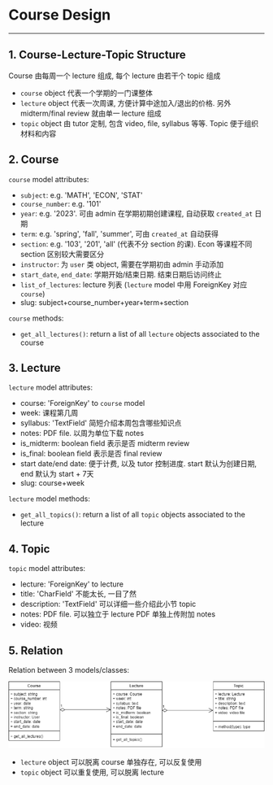 # Course Design

---

## 1. Course-Lecture-Topic Structure

Course 由每周一个 lecture 组成, 每个 lecture 由若干个 topic 组成

- `course` object 代表一个学期的一门课整体
- `lecture` object 代表一次周课, 方便计算中途加入/退出的价格. 另外 midterm/final review 就由单一 lecture 组成
- `topic` object 由 tutor 定制, 包含 video, file, syllabus 等等. Topic 便于组织材料和内容

## 2. Course

`course` model attributes:

- `subject`: e.g. 'MATH', 'ECON', 'STAT'
- `course_number`: e.g. '101'
- `year`: e.g. '2023'. 可由 admin 在学期初期创建课程, 自动获取 `created_at` 日期
- `term`: e.g. 'spring', 'fall', 'summer', 可由 `created_at` 自动获得
- `section`: e.g. '103', '201', 'all' (代表不分 section 的课). Econ 等课程不同 section 区别较大需要区分
- `instructor`: 为 `user` 类 object, 需要在学期初由 admin 手动添加
- `start_date`, `end_date`: 学期开始/结束日期. 结束日期后访问终止
- `list_of_lectures`: lecture 列表 (`lecture` model 中用 ForeignKey 对应 `course`)
- slug: subject+course_number+year+term+section

`course` methods:

- `get_all_lectures()`: return a list of all `lecture` objects associated to the course

## 3. Lecture

`lecture` model attributes:

- course: 'ForeignKey' to `course` model
- week: 课程第几周
- syllabus: 'TextField' 简短介绍本周包含哪些知识点
- notes: PDF file. 以周为单位下载 notes
- is_midterm: boolean field 表示是否 midterm review
- is_final: boolean field 表示是否 final review
- start date/end date: 便于计费, 以及 tutor 控制进度. start 默认为创建日期, end 默认为 start + 7天
- slug: course+week

`lecture` model methods:

- `get_all_topics()`: return a list of all `topic` objects associated to the lecture

## 4. Topic

`topic` model attributes:

- lecture: 'ForeignKey' to lecture
- title: 'CharField' 不能太长, 一目了然
- description: 'TextField' 可以详细一些介绍此小节 topic
- notes: PDF file. 可以独立于 lecture PDF 单独上传附加 notes
- video: 视频

## 5. Relation

Relation between 3 models/classes:

![course-lecture-topic](/design_doc/course_lecture_topic.png)

- `lecture` object 可以脱离 course 单独存在, 可以反复使用
- `topic` object 可以重复使用, 可以脱离 lecture